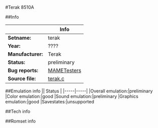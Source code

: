 #Terak 8510A

##Info

||Info|
|-----|-----|
|**Setname:**|terak
|**Year:**|????
|**Manufacturer:**|Terak
|**Status:**|preliminary
|**Bug reports:**|[MAMETesters](http://mametesters.org/view_all_set.php?type=1&temporary=y&search=terak.c)
|**Source file:**|[terak.c](https://github.com/mamedev/mame/blob/master/src/mess/drivers/terak.c)

##Emulation info
|| Status |
|-----|-----|
|Overall emulation:|preliminary
|Color emulation:|good
|Sound emulation:|preliminary
|Graphics emulation:|good
|Savestates:|unsupported

##Tech info

##Romset info

<!--- START OF EDITED COMMENT DO NOT TOUCH TEXT ABOVE-->
